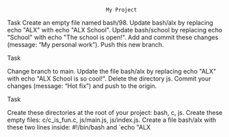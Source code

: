                                     My Project


Task 
Create an empty file named bash/98.
Update bash/alx by replacing echo "ALX" with echo "ALX School".
Update bash/school by replacing echo "School" with echo "The school is open!".
Add and commit these changes (message: “My personal work”).
Push this new branch.

Task

Change branch to main.
Update the file bash/alx by replacing echo "ALX" with echo "ALX School is so cool!".
Delete the directory js.
Commit your changes (message: “Hot fix”) and push to the origin.

Task 


Create these directories at the root of your project: bash, c, js.
Create these empty files: c/c_is_fun.c, js/main.js, js/index.js.
Create a file bash/alx with these two lines inside: #!/bin/bash and `echo "ALX


